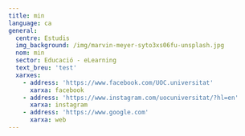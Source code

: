 ```yaml
---
title: min
language: ca
general:
  centre: Estudis
  img_background: /img/marvin-meyer-syto3xs06fu-unsplash.jpg
  nom: min
  sector: Educació - eLearning
  text_breu: 'test'
  xarxes:
    - address: 'https://www.facebook.com/UOC.universitat'
      xarxa: facebook
    - address: 'https://www.instagram.com/uocuniversitat/?hl=en'
      xarxa: instagram
    - address: 'https://www.google.com'
      xarxa: web
---
```


